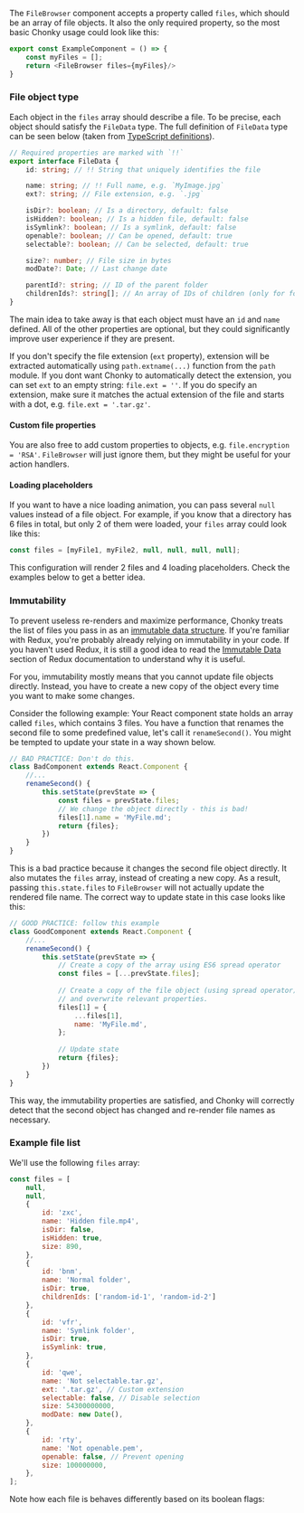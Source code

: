 The `FileBrowser` component accepts a property called `files`, which should be an array of file objects. It also the 
only required property, so the most basic Chonky usage could look like this:
 
```typescript jsx
export const ExampleComponent = () => {
    const myFiles = [];
    return <FileBrowser files={myFiles}/>
}
```

### File object type

Each object in the `files` array should describe a file. To be precise, each object should satisfy the `FileData` 
type. The full definition of `FileData` type can be seen below (taken from
[TypeScript definitions](https://github.com/TimboKZ/Chonky/blob/master/src/typedef.ts)).

```typescript
// Required properties are marked with `!!`
export interface FileData {
    id: string; // !! String that uniquely identifies the file

    name: string; // !! Full name, e.g. `MyImage.jpg`
    ext?: string; // File extension, e.g. `.jpg`

    isDir?: boolean; // Is a directory, default: false
    isHidden?: boolean; // Is a hidden file, default: false
    isSymlink?: boolean; // Is a symlink, default: false
    openable?: boolean; // Can be opened, default: true
    selectable?: boolean; // Can be selected, default: true

    size?: number; // File size in bytes
    modDate?: Date; // Last change date

    parentId?: string; // ID of the parent folder
    childrenIds?: string[]; // An array of IDs of children (only for folders)
}
``` 

The main idea to take away is that each object must have an `id` and `name` defined. All of the other properties are 
optional, but they could significantly improve user experience if they are present.

If you don't specify the file extension (`ext` property), extension will be extracted automatically using
`path.extname(...)` function from the `path` module. If you dont want Chonky to automatically detect the extension, you 
can set `ext` to an empty string: `file.ext = ''`. If you do specify an extension, make sure it matches the actual 
extension of the file and starts with a dot, e.g. `file.ext = '.tar.gz'`.

#### Custom file properties

You are also free to add custom properties to objects, e.g. `file.encryption = 'RSA'`. `FileBrowser` will just 
ignore them, but they might be useful for your action handlers.

#### Loading placeholders

If you want to have a nice loading animation, you can pass several `null` values instead of a file object. For example,
if you know that a directory has 6 files in total, but only 2 of them were loaded, your `files` array could look like
this:

```js
const files = [myFile1, myFile2, null, null, null, null];
``` 

This configuration will render 2 files and 4 loading placeholders. Check the examples below to get a better idea.

### Immutability

To prevent useless re-renders and maximize performance, Chonky treats the list of files you pass in as an [immutable 
data structure](https://wecodetheweb.com/2016/02/12/immutable-javascript-using-es6-and-beyond/). If you're familiar 
with Redux, you're probably already relying on immutability in your code. If you haven't used Redux, it is still a 
good idea to read the [Immutable Data](https://redux.js.org/faq/immutable-data) section of Redux documentation to 
understand why it is useful.

For you, immutability mostly means that you cannot update file objects directly. Instead, you have to create a new 
copy of the object every time you want to make some changes.

Consider the following example: Your React component state holds an array called `files`, which contains 3 files. You
have a function that renames the second file to some predefined value, let's call it `renameSecond()`. You might be 
tempted to update your state in a way shown below.

```js
// BAD PRACTICE: Don't do this.
class BadComponent extends React.Component {
    //...
    renameSecond() {
        this.setState(prevState => {
            const files = prevState.files;
            // We change the object directly - this is bad!
            files[1].name = 'MyFile.md';
            return {files};
        })
    }
}
```

This is a bad practice because it changes the second file object directly. It also mutates the `files` array, instead
of creating a new copy. As a result, passing `this.state.files` to `FileBrowser` will not actually update the rendered 
file name. The correct way to update state in this case looks like this:

```js
// GOOD PRACTICE: follow this example
class GoodComponent extends React.Component {
    //...
    renameSecond() {
        this.setState(prevState => {
            // Create a copy of the array using ES6 spread operator
            const files = [...prevState.files];
            
            // Create a copy of the file object (using spread operator)
            // and overwrite relevant properties.
            files[1] = {
                ...files[1],
                name: 'MyFile.md',
            };
            
            // Update state
            return {files};
        })
    }
}
```

This way, the immutability properties are satisfied, and Chonky will correctly detect that the second object has 
changed and re-render file names as necessary.

### Example file list

We'll use the following `files` array:

```js
const files = [
    null,
    null,
    {
        id: 'zxc',
        name: 'Hidden file.mp4',
        isDir: false,
        isHidden: true,
        size: 890,
    },
    {
        id: 'bnm',
        name: 'Normal folder',
        isDir: true,
        childrenIds: ['random-id-1', 'random-id-2']
    },
    {
        id: 'vfr',
        name: 'Symlink folder',
        isDir: true,
        isSymlink: true,
    },
    {
        id: 'qwe',
        name: 'Not selectable.tar.gz',
        ext: '.tar.gz', // Custom extension
        selectable: false, // Disable selection
        size: 54300000000,
        modDate: new Date(),
    },
    {
        id: 'rty',
        name: 'Not openable.pem',
        openable: false, // Prevent opening
        size: 100000000,
    },
];
```

Note how each file is behaves differently based on its boolean flags:

```js { "componentPath" : "../components/Files.js" }
```
